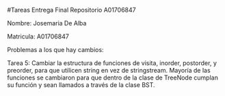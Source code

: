 #Tareas Entrega Final Repositorio A01706847

Nombre: Josemaria De Alba

Matricula: A01706847

Problemas a los que hay cambios:

Tarea 5: Cambiar la estructura de funciones de visita, inorder, postorder, y preorder, para que utilicen string en vez de stringstream. Mayoría de las funciones se cambiaron para que dentro de la clase de TreeNode cumplan
su función y sean llamados a través de la clase BST.

